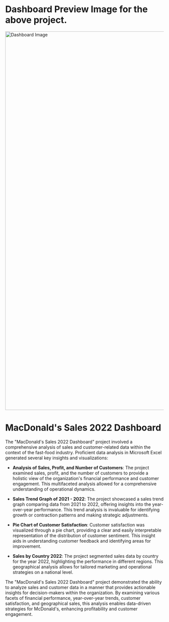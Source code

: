 # Dashboard Preview Image for the above project.


<img width="1199" alt="Dashboard Image" src="https://raw.githubusercontent.com/Gokul-Raja84/Data-Analysis-in-Excel/main/4.%20MacDonalds%20Sales%202022%20Dashboard/Dashboard%20Image.png">

# **MacDonald's Sales 2022 Dashboard**

The "MacDonald's Sales 2022 Dashboard" project involved a comprehensive analysis of sales and customer-related data within the context of the fast-food industry. Proficient data analysis in Microsoft Excel generated several key insights and visualizations:

- **Analysis of Sales, Profit, and Number of Customers**: The project examined sales, profit, and the number of customers to provide a holistic view of the organization's financial performance and customer engagement. This multifaceted analysis allowed for a comprehensive understanding of operational dynamics.

- **Sales Trend Graph of 2021 - 2022**: The project showcased a sales trend graph comparing data from 2021 to 2022, offering insights into the year-over-year performance. This trend analysis is invaluable for identifying growth or contraction patterns and making strategic adjustments.

- **Pie Chart of Customer Satisfaction**: Customer satisfaction was visualized through a pie chart, providing a clear and easily interpretable representation of the distribution of customer sentiment. This insight aids in understanding customer feedback and identifying areas for improvement.

- **Sales by Country 2022**: The project segmented sales data by country for the year 2022, highlighting the performance in different regions. This geographical analysis allows for tailored marketing and operational strategies on a national level.

The "MacDonald's Sales 2022 Dashboard" project demonstrated the ability to analyze sales and customer data in a manner that provides actionable insights for decision-makers within the organization. By examining various facets of financial performance, year-over-year trends, customer satisfaction, and geographical sales, this analysis enables data-driven strategies for McDonald's, enhancing profitability and customer engagement.
